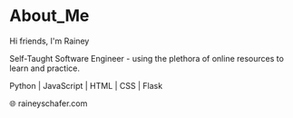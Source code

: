 # About_Me

Hi friends, I'm Rainey 

Self-Taught Software Engineer - using the plethora of online resources to learn and practice. 

Python | JavaScript | HTML | CSS | Flask

🌐 raineyschafer.com

